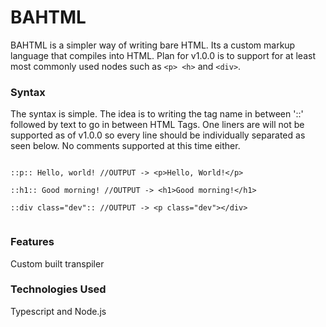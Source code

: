 # BAHTML

BAHTML is a simpler way of writing bare HTML. Its a custom markup language that compiles into HTML. Plan for v1.0.0 is to support for at least most commonly used nodes such as ``` <p> <h> ``` and ``` <div> ```.

### Syntax

The syntax is simple. The idea is to writing the tag name in between '::' followed by text to go in between HTML Tags. One liners are will not be supported as of v1.0.0 so every line should be individually separated as seen below. No comments supported at this time either.

```

::p:: Hello, world! //OUTPUT -> <p>Hello, World!</p>

::h1:: Good morning! //OUTPUT -> <h1>Good morning!</h1>

::div class="dev":: //OUTPUT -> <p class="dev"></div>


```

### Features

Custom built transpiler

### Technologies Used

Typescript and Node.js
